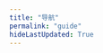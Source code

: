 ```yaml
---
title: "导航"
permalink: "guide"
hideLastUpdated: True
---
```


<template>
  <div class="my-guide-container">
    <loading v-if='loading'></loading>
    <el-tabs v-else v-model="activeName" type="card">
      <!-- 不同的面板 -->
      <el-tab-pane v-for="(tab, ind1) in tabs" :key="ind1" :label="tab.label" :name="tab.name">
        <div v-for="(myClass, ind2) in tab.classes" :key="ind2">
          <!-- 标题 -->
          <div class="my-class-title" @click="addLink(ind1, ind2)">
            {{ myClass.title }}
          </div>
          <!-- 链接小卡片 -->
          <div class="my-classes-box">
            <a :href="link.link" v-for="(link, ind3) in myClass.links" :key="ind3" target="_blank">
              <div class="my-link-box">
                <div style="margin-bottom: 5px;">{{ link.name }}</div>
                <div style="font-size: smaller; color: #8f8f8f; text-overflow: ellipsis;">{{ link.description }}</div>
              </div>
            </a>
          </div>
        </div>
      </el-tab-pane>
    </el-tabs>
  </div>
</template>

<script>
import Loading from '@theme/user-components/Loading.vue'
import axios from 'axios'
export default {
  components: { Loading },
  data() {
    return {
      loading: true,
      activeName: 'one',
      tabs: [],
      count: 0
    };
  },

  methods: {
    addLink(ind1, ind2) {
      if (this.count++ < 10) {
        return
      }
      this.count = 0
      var tmplink = {
        ind1: ind1,
        ind2: ind2,
        link: {},
        token: ''
      };
      this.$prompt('输入链接地址', '提示', {
        confirmButtonText: '确定',
        cancelButtonText: '取消',
      }).then(({ value }) => {
        tmplink.link.link = value;
        this.$prompt('请输入站点名称', '名称', {
          confirmButtonText: '确定',
          cancelButtonText: '取消',
        }).then(({ value }) => {
          tmplink.link.name = value;
          this.$prompt('请输入站点描述', '描述', {
            confirmButtonText: '确定',
            cancelButtonText: '取消',
          }).then(({ value }) => {
            tmplink.link.description = value;
            this.$prompt('先告诉我 Token 是啥😇', '提示', {
              confirmButtonText: 'Yaeh',
              cancelButtonText: 'Nope',
              inputPattern: /^[A-Za-z0-9]{5,13}$/,
              inputErrorMessage: 'Token 格式不正确😕'
            }).then(({ value }) => {
              tmplink.token = value;
              this.upload(tmplink);
              console.log(tmplink);
            }).catch(() => {
              this.$message({
                type: 'info',
                message: '🥱不告诉算了。。。'
              });       
            });
          })
        })
      });
    },

    getGuides() {
      axios.get('https://www.xerrors.fun:8001/api/guide/getData')
      .then(res=>{
        // console.log(res);
        this.tabs = res.data.tabs;
        this.loading = false
      })
      .catch(function (error) {
        console.log(error);
      })
    },

    upload(data) {
      axios({
            method: 'post',
            url: 'https://www.xerrors.fun:8001/api/guide/upload',
            data: data
      }).then(res=>{
        // console.log(res)
        // 本地改变数据
        if (res.data.code != 200 ) {
          this.$message.error(res.data.message);
        } else {
          this.getGuides();
        }
      })
      .catch(function (error) {
        console.log(error);
      })
    },
  },

  mounted() {
    this.getGuides();
  }
};
</script>

<style scoped>
.my-classes-box {
  padding: 1rem;
  display: flex;
  flex-wrap: wrap;
  a {
    text-decoration: none;
    display: block;
  };
}

.my-classes-box a:hover {
  text-decoration: none;
}

.my-class-title {
    width: 4rem;
    padding: .4rem 1rem;
    margin: 1rem 0 0;
    font-weight: 600;
    background: linear-gradient(0deg, rgba(228, 228, 228, 0.5) 40%,#fff 0);
    -webkit-user-select: none;
    -moz-user-select: none;
    -ms-user-select: none;
    user-select: none;
}

.my-link-box {
  width: 8.3rem;
  height: 4rem;
  margin: 0.4rem;
  background-color: #fcfcfc;
  border: 1px solid #f1f1f1;
  border-radius: 3px;
  text-align: center;
  white-space: nowrap;
  text-overflow: ellipsis;
  display: flex;
  justify-content: center;
  flex-direction: column;
  transition:all 0.2s;
}

.my-link-box:hover {
  transform: scale(1.05);
}
</style>

<style>
.el-tabs--card>.el-tabs__header .el-tabs__item.is-active {
  border-bottom-color: #fff;
  /* color: red; */
  font-weight: 600;
}
</style>
